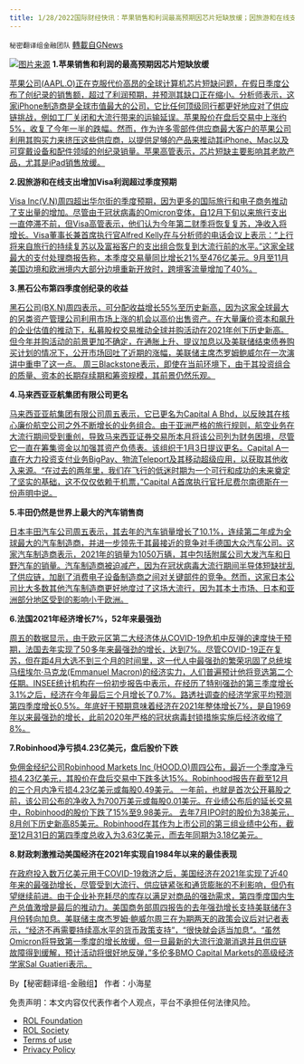 ```yaml
---
title: 1/28/2022国际财经快讯：苹果销售和利润最高预期因芯片短缺放缓；因旅游和在线支出增加Visa利润超过季度预期
---
```

`秘密翻译组金融团队` [轉載自GNews](https://gnews.org/zh-hans/1923995/)

![](https://assets.gnews.org/wp-content/uploads/2022/01/图片1-165.png)[图片来源](https://www.reuters.com/)
**1.苹果销售和利润的最高预期因芯片短缺放缓**

[苹果公司(AAPL.O)正在克服代价高昂的全球计算机芯片短缺问题，在假日季度公布了创纪录的销售额，超过了利润预期，并预测其缺口正在缩小。分析师表示，这家iPhone制造商是全球市值最大的公司，它比任何顶级同行都更好地应对了供应链挑战，例如工厂关闭和大流行带来的运输延误。苹果股价在盘后交易中上涨约5%，收复了今年一半的跌幅。然而，作为许多零部件供应商最大客户的苹果公司利用其购买力来挤压这些供应商，以提供足够的产品来推动其iPhone、Mac以及可穿戴设备和配件领域的创纪录销量。苹果高管表示，芯片短缺主要影响其老款产品，尤其是iPad销售放缓。](https://www.reuters.com/technology/apple-sales-profit-top-estimates-iphone-dodges-supply-chain-hits-2022-01-27/)

**2.因旅游和在线支出增加Visa利润超过季度预期**

[Visa Inc(V.N)周四超出华尔街的季度预期，因为更多的国际旅行和电子商务推动了支出量的增加。尽管由于冠状病毒的Omicron变体，自12月下旬以来旅行支出一直停滞不前，但Visa高管表示，他们认为今年第二财季将恢复复苏，净收入将增长。Visa董事长兼首席执行官Alfred Kelly在与分析师的电话会议上表示：“上行将来自旅行的持续复苏以及富裕客户的支出组合恢复到大流行前的水平。”这家全球最大的支付处理商报告称，本季度交易量同比增长21%至476亿美元。9月至11月美国边境和欧洲境内大部分边境重新开放时，跨境客流量增加了40%。](https://www.reuters.com/business/visa-profit-beats-expectations-covid-restrictions-ease-2022-01-27/)

**3.黑石公布第四季度创纪录的收益**

[黑石公司(BX.N)周四表示，可分配收益增长55%至历史新高，因为这家全球最大的另类资产管理公司利用市场上涨的机会以高价出售资产。在大量廉价资本和飙升的企业估值的推动下，私募股权交易推动全球并购活动在2021年创下历史新高。但今年并购活动的前景更加不确定，在通胀上升、提议加息以及美联储结束债券购买计划的情况下，公开市场回吐了近期的涨幅，美联储主席杰罗姆鲍威尔在一次演讲中重申了这一点。 周三Blackstone表示，即使在当前环境下，由于其投资组合的质量、资本的长期存续期和筹资规模，其前景仍然乐观。](https://www.reuters.com/business/finance/blackstone-reports-record-fourth-quarter-earnings-2022-01-27/)

**4.马来西亚亚航集团有限公司更名**

[马来西亚亚航集团有限公司周五表示，它已更名为Capital A Bhd，以反映其在核心廉价航空公司之外不断增长的业务组合。由于亚洲严格的旅行规则，航空业务在大流行期间受到重创，导致马来西亚证券交易所本月将该公司列为财务困境，尽管它一直在筹集资金以加强其资产负债表。该组织于1月3日提议更名。Capital A一直在大力投资支付业务BigPay、物流Teleport及其移动超级应用，以获取其他收入来源。“在过去的两年里，我们在飞行的低迷时期为一个可行和成功的未来奠定了坚实的基础，这不仅仅依赖于机票，”Capital A首席执行官托尼费尔南德斯在一份声明中说。](https://www.oann.com/airasia-changes-name-to-capital-a-as-it-grows-beyond-an-airline/)

**5.丰田仍然是世界上最大的汽车销售商**

[日本丰田汽车公司周五表示，其去年的汽车销量增长了10.1%，连续第二年成为全球最大的汽车制造商，并进一步领先于其最接近的竞争对手德国大众汽车公司。这家汽车制造商表示，2021年的销量为1050万辆，其中包括附属公司大发汽车和日野汽车的销量。汽车制造商被迫减产，因为在冠状病毒大流行期间半导体短缺扰乱了供应链，加剧了消费电子设备制造商之间对关键部件的竞争。然而，这家日本公司比大多数其他汽车制造商更好地度过了这场大流行，因为其本土市场、日本和亚洲部分地区受到的影响小于欧洲。](https://www.oann.com/toyota-remains-worlds-biggest-car-seller-widens-lead-on-vw/)

**6.法国2021年经济增长7%，52年来最强劲**

[周五的数据显示，由于欧元区第二大经济体从COVID-19危机中反弹的速度快于预期，法国去年实现了50多年来最强劲的增长，达到7%。尽管COVID-19正在复苏，但在距4月大选不到三个月的时间里，这一代人中最强劲的繁荣巩固了总统埃马纽埃尔·马克龙(Emmanuel Macron)的经济实力，人们普遍预计他将竞选第二个任期。INSEE统计机构在一份初步报告中表示，在经历了特别强劲的第三季度增长3.1%之后，经济在今年最后三个月增长了0.7%。路透社调查的经济学家平均预测第四季度增长0.5%。年底好于预期意味着经济在2021年整体增长7%，是自1969年以来最强劲的增长，此前2020年严格的冠状病毒封锁措施实施后经济收缩了8%。](https://www.oann.com/french-2021-economic-growth-strongest-in-52-years-at-7/)

**7.Robinhood净亏损4.23亿美元，盘后股价下跌**

[免佣金经纪公司Robinhood Markets Inc (HOOD.O)周四公布，最近一个季度净亏损4.23亿美元，其股价在盘后交易中下跌多达15%。Robinhood报告在截至12月的三个月内净亏损4.23亿美元或每股0.49美元。 一年前，也就是首次公开募股之前，该公司公布的净收入为700万美元或每股0.01美元。在业绩公布后的延长交易中，Robinhood的股价下跌了15%至9.98美元。 去年7月IPO时的股价为38美元，8月创下历史新高85美元。Robinhood在其作为上市公司的第三组业绩中公布，截至12月31日的第四季度总收入为3.63亿美元，而去年同期为3.18亿美元。](https://www.reuters.com/technology/robinhood-edges-past-revenue-estimates-crypto-boom-2022-01-27/)

**8.财政刺激推动美国经济在2021年实现自1984年以来的最佳表现**

[在政府投入数万亿美元用于COVID-19救济之后，美国经济在2021年实现了近40年来的最强劲增长，尽管受到大流行、供应链紧张和通货膨胀的不利影响，但仍有望继续前进。由于企业补充耗尽的库存以满足对商品的强劲需求，第四季度国内生产总值激增是最后的推动力。美国商务部周四报告的去年强劲增长支持美联储在3月份转向加息。美联储主席杰罗姆·鲍威尔周三在为期两天的政策会议后对记者表示，“经济不再需要持续高水平的货币政策支持”，“很快就会适当加息”。“虽然Omicron将导致第一季度的增长放缓，但一旦最新的大流行浪潮消退并且供应链故障得到缓解，预计活动将很好地反弹，”多伦多BMO Capital Markets的高级经济学家Sal Guatieri表示。](https://www.oann.com/u-s-economy-likely-regained-steam-in-q4-2021-growth-seen-best-in-37-years/)

By【秘密翻译组-金融组】
作者：小海星

 

免责声明：本文内容仅代表作者个人观点，平台不承担任何法律风险。

- [ROL Foundation](https://rolfoundation.org/)
- [ROL Society](https://rolsociety.org/)
- [Terms of use](https://gnews.org/terms-of-use-3/)
- [Privacy Policy](https://gnews.org/privacy-policy/)

